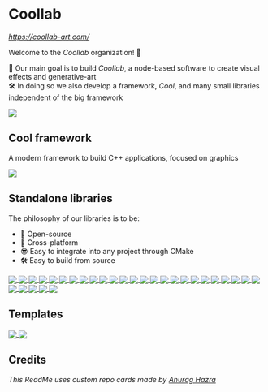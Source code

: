 # Coollab

*https://coollab-art.com/*

Welcome to the *Coollab* organization! 🥳

🚀 Our main goal is to build *Coollab*, a node-based software to create visual effects and generative-art<br/>
🛠️ In doing so we also develop a framework, *Cool*, and many small libraries independent of the big framework<br/>

<a href="https://github.com/Coollab-Art/Coollab">
  <img align="center" src="https://github-readme-stats.vercel.app/api/pin/?username=Coollab-Art&repo=Coollab" />
</a>

## Cool framework

A modern framework to build C++ applications, focused on graphics

<a href="https://github.com/Coollab-Art/Cool">
  <img align="center" src="https://github-readme-stats.vercel.app/api/pin/?username=Coollab-Art&repo=Cool&theme=" />
</a>

## Standalone libraries

The philosophy of our libraries is to be:
- 🎁 Open-source
- 🚀 Cross-platform
- 😎 Easy to integrate into any project through CMake
- 🛠️ Easy to build from source

<a href="https://github.com/Coollab-Art/get_system_error">
  <img align="center" src="https://github-readme-stats.vercel.app/api/pin/?username=Coollab-Art&repo=get_system_error" />
</a>

<a href="https://github.com/Coollab-Art/spawn_process">
  <img align="center" src="https://github-readme-stats.vercel.app/api/pin/?username=Coollab-Art&repo=spawn_process" />
</a>

<a href="https://github.com/Coollab-Art/no-sleep">
  <img align="center" src="https://github-readme-stats.vercel.app/api/pin/?username=Coollab-Art&repo=no-sleep" />
</a>

<a href="https://github.com/Coollab-Art/fix-tdr-delay">
  <img align="center" src="https://github-readme-stats.vercel.app/api/pin/?username=Coollab-Art&repo=fix-tdr-delay" />
</a>

<a href="https://github.com/Coollab-Art/Audio">
  <img align="center" src="https://github-readme-stats.vercel.app/api/pin/?username=Coollab-Art&repo=Audio" />
</a>

<a href="https://github.com/Coollab-Art/wants_dark_theme">
  <img align="center" src="https://github-readme-stats.vercel.app/api/pin/?username=Coollab-Art&repo=wants_dark_theme" />
</a>

<a href="https://github.com/Coollab-Art/os_name">
  <img align="center" src="https://github-readme-stats.vercel.app/api/pin/?username=Coollab-Art&repo=os_name" />
</a>

<a href="https://github.com/Coollab-Art/ImGui_StyleEditor">
  <img align="center" src="https://github-readme-stats.vercel.app/api/pin/?username=Coollab-Art&repo=ImGui_StyleEditor" />
</a>

<a href="https://github.com/Coollab-Art/imgui_gradient">
  <img align="center" src="https://github-readme-stats.vercel.app/api/pin/?username=Coollab-Art&repo=imgui_gradient" />
</a>

<a href="https://github.com/Coollab-Art/algorithms">
  <img align="center" src="https://github-readme-stats.vercel.app/api/pin/?username=Coollab-Art&repo=algorithms" />
</a>

<a href="https://github.com/Coollab-Art/wafl">
  <img align="center" src="https://github-readme-stats.vercel.app/api/pin/?username=Coollab-Art&repo=wafl" />
</a>

<a href="https://github.com/Coollab-Art/stringify">
  <img align="center" src="https://github-readme-stats.vercel.app/api/pin/?username=Coollab-Art&repo=stringify" />
</a>

<a href="https://github.com/Coollab-Art/cmd">
  <img align="center" src="https://github-readme-stats.vercel.app/api/pin/?username=Coollab-Art&repo=cmd" />
</a>

<a href="https://github.com/Coollab-Art/reg">
  <img align="center" src="https://github-readme-stats.vercel.app/api/pin/?username=Coollab-Art&repo=reg" />
</a>

<a href="https://github.com/Coollab-Art/serv">
  <img align="center" src="https://github-readme-stats.vercel.app/api/pin/?username=Coollab-Art&repo=serv" />
</a>

<a href="https://github.com/Coollab-Art/CMakeUtils">
  <img align="center" src="https://github-readme-stats.vercel.app/api/pin/?username=Coollab-Art&repo=CMakeUtils" />
</a>

<a href="https://github.com/Coollab-Art/tooling">
  <img align="center" src="https://github-readme-stats.vercel.app/api/pin/?username=Coollab-Art&repo=tooling" />
</a>

<a href="https://github.com/Coollab-Art/img">
  <img align="center" src="https://github-readme-stats.vercel.app/api/pin/?username=Coollab-Art&repo=img" />
</a>

<a href="https://github.com/Coollab-Art/cam3d">
  <img align="center" src="https://github-readme-stats.vercel.app/api/pin/?username=Coollab-Art&repo=cam3d" />
</a>

<a href="https://github.com/Coollab-Art/op">
  <img align="center" src="https://github-readme-stats.vercel.app/api/pin/?username=Coollab-Art&repo=op" />
</a>

<a href="https://github.com/Coollab-Art/glpp">
  <img align="center" src="https://github-readme-stats.vercel.app/api/pin/?username=Coollab-Art&repo=glpp" />
</a>

<a href="https://github.com/Coollab-Art/smart">
  <img align="center" src="https://github-readme-stats.vercel.app/api/pin/?username=Coollab-Art&repo=smart" />
</a>

<a href="https://github.com/Coollab-Art/glpp-extended">
  <img align="center" src="https://github-readme-stats.vercel.app/api/pin/?username=Coollab-Art&repo=glpp-extended" />
</a>

<a href="https://github.com/Coollab-Art/open">
  <img align="center" src="https://github-readme-stats.vercel.app/api/pin/?username=Coollab-Art&repo=open" />
</a>

<a href="https://github.com/Coollab-Art/exe_path">
  <img align="center" src="https://github-readme-stats.vercel.app/api/pin/?username=Coollab-Art&repo=exe_path" />
</a>

<a href="https://github.com/Coollab-Art/easy-shaderc">
  <img align="center" src="https://github-readme-stats.vercel.app/api/pin/?username=Coollab-Art&repo=easy-shaderc" />
</a>

<a href="https://github.com/Coollab-Art/folder_watcher">
  <img align="center" src="https://github-readme-stats.vercel.app/api/pin/?username=Coollab-Art&repo=folder_watcher" />
</a>

<a href="https://github.com/Coollab-Art/easy_opencv">
  <img align="center" src="https://github-readme-stats.vercel.app/api/pin/?username=Coollab-Art&repo=easy_opencv" />
</a>

<a href="https://github.com/Coollab-Art/wcam">
  <img align="center" src="https://github-readme-stats.vercel.app/api/pin/?username=Coollab-Art&repo=wcam" />
</a>

<a href="https://github.com/Coollab-Art/easy_ffmpeg">
  <img align="center" src="https://github-readme-stats.vercel.app/api/pin/?username=Coollab-Art&repo=easy_ffmpeg" />
</a>

## Templates

<a href="https://github.com/Coollab-Art/library-template">
  <img align="center" src="https://github-readme-stats.vercel.app/api/pin/?username=Coollab-Art&repo=library-template" />
</a>

<a href="https://github.com/Coollab-Art/cpp-CI-template">
  <img align="center" src="https://github-readme-stats.vercel.app/api/pin/?username=Coollab-Art&repo=cpp-CI-template" />
</a>

## Credits

*This ReadMe uses custom repo cards made by [Anurag Hazra](https://github.com/anuraghazra/github-readme-stats)*
